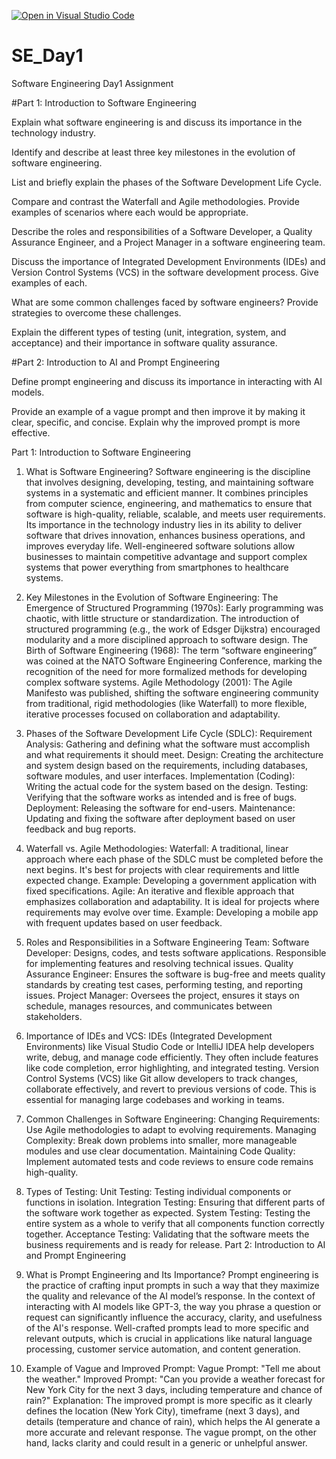 [![Open in Visual Studio Code](https://classroom.github.com/assets/open-in-vscode-2e0aaae1b6195c2367325f4f02e2d04e9abb55f0b24a779b69b11b9e10269abc.svg)](https://classroom.github.com/online_ide?assignment_repo_id=17764019&assignment_repo_type=AssignmentRepo)
# SE_Day1
Software Engineering Day1 Assignment

#Part 1: Introduction to Software Engineering

Explain what software engineering is and discuss its importance in the technology industry.


Identify and describe at least three key milestones in the evolution of software engineering.


List and briefly explain the phases of the Software Development Life Cycle.


Compare and contrast the Waterfall and Agile methodologies. Provide examples of scenarios where each would be appropriate.


Describe the roles and responsibilities of a Software Developer, a Quality Assurance Engineer, and a Project Manager in a software engineering team.


Discuss the importance of Integrated Development Environments (IDEs) and Version Control Systems (VCS) in the software development process. Give examples of each.


What are some common challenges faced by software engineers? Provide strategies to overcome these challenges.


Explain the different types of testing (unit, integration, system, and acceptance) and their importance in software quality assurance.


#Part 2: Introduction to AI and Prompt Engineering


Define prompt engineering and discuss its importance in interacting with AI models.


Provide an example of a vague prompt and then improve it by making it clear, specific, and concise. Explain why the improved prompt is more effective.

Part 1: Introduction to Software Engineering
1. What is Software Engineering?
Software engineering is the discipline that involves designing, developing, testing, and maintaining software systems in a systematic and efficient manner. It combines principles from computer science, engineering, and mathematics to ensure that software is high-quality, reliable, scalable, and meets user requirements. Its importance in the technology industry lies in its ability to deliver software that drives innovation, enhances business operations, and improves everyday life. Well-engineered software solutions allow businesses to maintain competitive advantage and support complex systems that power everything from smartphones to healthcare systems.

2. Key Milestones in the Evolution of Software Engineering:
The Emergence of Structured Programming (1970s): Early programming was chaotic, with little structure or standardization. The introduction of structured programming (e.g., the work of Edsger Dijkstra) encouraged modularity and a more disciplined approach to software design.
The Birth of Software Engineering (1968): The term “software engineering” was coined at the NATO Software Engineering Conference, marking the recognition of the need for more formalized methods for developing complex software systems.
Agile Methodology (2001): The Agile Manifesto was published, shifting the software engineering community from traditional, rigid methodologies (like Waterfall) to more flexible, iterative processes focused on collaboration and adaptability.
3. Phases of the Software Development Life Cycle (SDLC):
Requirement Analysis: Gathering and defining what the software must accomplish and what requirements it should meet.
Design: Creating the architecture and system design based on the requirements, including databases, software modules, and user interfaces.
Implementation (Coding): Writing the actual code for the system based on the design.
Testing: Verifying that the software works as intended and is free of bugs.
Deployment: Releasing the software for end-users.
Maintenance: Updating and fixing the software after deployment based on user feedback and bug reports.
4. Waterfall vs. Agile Methodologies:
Waterfall: A traditional, linear approach where each phase of the SDLC must be completed before the next begins. It's best for projects with clear requirements and little expected change. Example: Developing a government application with fixed specifications.
Agile: An iterative and flexible approach that emphasizes collaboration and adaptability. It is ideal for projects where requirements may evolve over time. Example: Developing a mobile app with frequent updates based on user feedback.
5. Roles and Responsibilities in a Software Engineering Team:
Software Developer: Designs, codes, and tests software applications. Responsible for implementing features and resolving technical issues.
Quality Assurance Engineer: Ensures the software is bug-free and meets quality standards by creating test cases, performing testing, and reporting issues.
Project Manager: Oversees the project, ensures it stays on schedule, manages resources, and communicates between stakeholders.
6. Importance of IDEs and VCS:
IDEs (Integrated Development Environments) like Visual Studio Code or IntelliJ IDEA help developers write, debug, and manage code efficiently. They often include features like code completion, error highlighting, and integrated testing.
Version Control Systems (VCS) like Git allow developers to track changes, collaborate effectively, and revert to previous versions of code. This is essential for managing large codebases and working in teams.
7. Common Challenges in Software Engineering:
Changing Requirements: Use Agile methodologies to adapt to evolving requirements.
Managing Complexity: Break down problems into smaller, more manageable modules and use clear documentation.
Maintaining Code Quality: Implement automated tests and code reviews to ensure code remains high-quality.
8. Types of Testing:
Unit Testing: Testing individual components or functions in isolation.
Integration Testing: Ensuring that different parts of the software work together as expected.
System Testing: Testing the entire system as a whole to verify that all components function correctly together.
Acceptance Testing: Validating that the software meets the business requirements and is ready for release.
Part 2: Introduction to AI and Prompt Engineering
1. What is Prompt Engineering and Its Importance?
Prompt engineering is the practice of crafting input prompts in such a way that they maximize the quality and relevance of the AI model’s response. In the context of interacting with AI models like GPT-3, the way you phrase a question or request can significantly influence the accuracy, clarity, and usefulness of the AI's response. Well-crafted prompts lead to more specific and relevant outputs, which is crucial in applications like natural language processing, customer service automation, and content generation.

2. Example of Vague and Improved Prompt:
Vague Prompt: "Tell me about the weather."
Improved Prompt: "Can you provide a weather forecast for New York City for the next 3 days, including temperature and chance of rain?"
Explanation: The improved prompt is more specific as it clearly defines the location (New York City), timeframe (next 3 days), and details (temperature and chance of rain), which helps the AI generate a more accurate and relevant response. The vague prompt, on the other hand, lacks clarity and could result in a generic or unhelpful answer.


